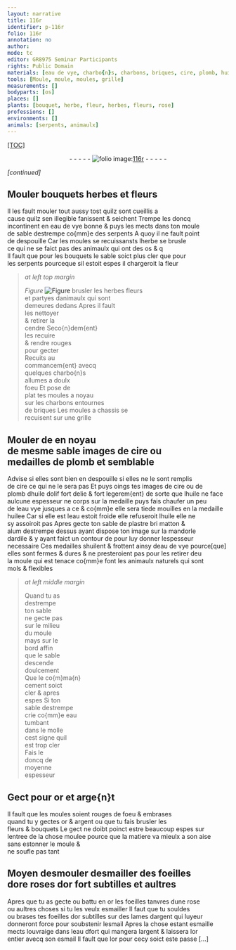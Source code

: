 ```yaml
---
layout: narrative
title: 116r
identifier: p-116r
folio: 116r
annotation: no
author:
mode: tc
editor: GR8975 Seminar Participants
rights: Public Domain
materials: [eau de vye, charbo{n}s, charbons, briques, cire, plomb, huile dolif, huile, eau vye, eau, plastre, alum, cement, or, arge{n}t, argent, desmouler, esmaille, esmail, eau dfort]
tools: [Moule, moule, moules, grille]
measurements: []
bodyparts: [os]
places: []
plants: [bouquet, herbe, fleur, herbes, fleurs, rose]
professions: []
environments: []
animals: [serpents, animaulx]
---
```


<p><a href="{{site.url}}/{{base.url}}/diplomatic/">[TOC]</a></p><div class="folio" align="center">- - - - - <a href="http://gallica.bnf.fr/ark:/12148/btv1b10500001g/f237.image" target="_blank"><img src="https://cu-mkp.github.io/2017-workshop-edition/assets/photo-icon.png" alt="folio image: " style="display:inline-block; margin-bottom:-3px;"/>116r</a> - - - - - </div>  
 
*[continued]*
  

## <span class="tl">Moule</span>r <span class="pa">bouquet</span>s <span class="pa">herbe</span>s et <span class="pa">fleur</span>s

 
 Il les fault <span class="tl">moule</span>r tout aussy tost quilz sont cueillis a<br/> cause quilz sen <span class="del">illegible</span> fanissent & seichent Trempe les doncq<br/> incontinent en <span class="m">eau de vye</span> bonne & puys les mects dans ton <span class="tl">moule</span><br/> de sable destrempe co{mm}e des <span class="al">serpents</span> A quoy il ne fault point<br/> de despouille Car les <span class="tl">moules</span> se recui<span class="del">s</span>sans<span class="add">ts</span> lherbe se brusle<br/> ce qui ne se faict pas des <span class="al">animaulx</span> qui ont des <span class="bp">os</span> <span class="del">& q</span><br/> Il fault que pour les bouquets le sable soict plus cler que pour<br/> les <span class="al">serpents</span> pourceque sil estoit espes il chargeroit la <span class="pa">fleur</span> 
 
> *at left top margin*
> 
> 
>   
> *Figure*
> <a href="https://drive.google.com/open?id=0B9-oNrvWdlO5SEdPVDdsS2dEUmM" target="_blank"><img src="https://cu-mkp.github.io/GR8975-edition/assets/photo-icon.png" alt="Figure" style="display:inline-block; margin-bottom:-3px;"/></a>
 brusler les <span class="pa">herbes</span> <span class="pa">fleurs</span><br/> et partyes d<span class="al">animaulx</span> qui sont<br/> demeures dedans Apres il fault<br/> les nettoyer<br/> & retirer la<br/> cendre Seco{n}dem{ent}<br/> les recuire<br/> & rendre rouges<br/> pour gecter<br/> Recuits au<br/> commancem{ent} avecq<br/> quelques <span class="m">charbo{n}s</span><br/> allumes a doulx<br/> foeu Et pose de<br/> plat tes <span class="tl">moule</span>s a noyau<br/> sur les <span class="m">charbons</span> entournes<br/> de <span class="m">briques</span> Les <span class="tl">moule</span>s a chassis se<br/> recuisent sur une <span class="tl">grille</span> 
 
 
  

## <span class="tl">Moule</span>r <span class="del">de</span> en noyau<br/> de mesme sable images de <span class="m">cire</span> ou<br/> medailles de <span class="m">plomb</span> et semblable

 
 Advise si elles sont bien en despouille si elles ne le sont remplis<br/> de <span class="m">cire</span> ce qui ne le sera pas Et puys oings tes images de <span class="m">cire</span> ou de<br/> <span class="m">plomb</span> d<span class="m">huile dolif</span> fort delie & fort legerem{ent} de sorte que l<span class="m">huile</span> ne face<br/> aulcune espesseur ne corps sur la medaille puys fais chaufer un peu<br/> de l<span class="m">eau vye</span> <span class="del">jusques a ce</span> & co{mm}e elle sera tiede mouilles en la medaille<br/> huilee Car si <span class="del">elle est</span> l<span class="m">eau</span> estoit froide elle refuseroit l<span class="m">huile</span> elle ne<br/> sy assoiroit pas Apres gecte ton sable de <span class="m">plastre</span> <span class="del">bri</span> matton &<br/> <span class="m">alum</span> destrempe dessus ayant dispose ton image sur la mandorle<br/> dardile & y ayant faict un contour <span class="del">de</span> pour luy donner lespesseur<br/> necessaire Ces medailles s<span class="m">huile</span>nt & frottent ainsy d<span class="m">e<span class="add">au de</span> vye</span> pource[que]<br/> elles sont fermes & dures & ne presteroient pas pour les retirer d<span class="del">e</span>u<br/> <span class="del">la</span> <span class="tl">moule</span> qui est tenace co{mm}e font les <span class="al">animaulx</span> naturels qui sont<br/> mols & flexibles 
 
> *at left middle margin*
> 
> 
>   Quand tu as<br/> destrempe<br/> ton sable<br/> ne gecte pas<br/> sur le milieu<br/> du <span class="tl">moule</span><br/> mays sur le<br/> bord affin<br/> que le sable<br/> descende<br/> doulcement<br/> Que le co{m}ma{n}<br/> <span class="m">cement</span> soict<br/> cler & apres<br/> espes Si ton<br/> sable destrempe<br/> crie co{mm}e <span class="m">eau</span><br/> tumbant<br/> dans le molle<br/> cest signe quil<br/> est trop cler<br/> Fais le<br/> doncq de<br/> moyenne<br/> espesseur 
 
 
  

## Gect pour <span class="m">or</span> et <span class="m">arge{n}t</span>

 
 Il fault que les <span class="tl">moule</span>s soient rouges de foeu & embrases<br/> quand tu y gectes <span class="m">or</span> & <span class="m">argent</span> ou que tu fais brusler les<br/> <span class="pa">fleur</span>s & <span class="pa">bouquet</span>s Le gect ne doibt poinct estre beaucoup espes sur<br/> lentree de la chose moulee pource que la matiere va mieulx a son aise<br/> sans estonner le <span class="tl">moule</span> &<br/> ne soufle pas tant 
 
 
  

## Moyen <span class="del"><span class="m">desmouler</span></span> d<span class="m">esmaille</span>r des foeilles<br/> d<span class="del">or</span>e <span class="pa">rose</span>s d<span class="m">or</span> fort subtilles et aultres

 
 Apres que tu as gecte ou battu en <span class="m">or</span> les foeilles tanvres dune rose<br/> ou aultres choses si tu les veulx esmailler Il faut que tu souldes<br/> ou brases tes foeilles d<span class="m">or</span> subtilles sur des lames d<span class="m">argent</span> qui l<span class="del">uy</span>eur<br/> donneront force pour soubstenir l<span class="m">esmail</span> Apres la chose estant esmaille<br/> mects louvraige dans l<span class="m">eau <span class="del">d</span>fort</span> qui mangera l<span class="m">argent</span> & laissera l<span class="m">or</span><br/> entier avecq son <span class="m">esmail</span> Il fault que l<span class="m">or</span> pour cecy soict este passe [...] 
 
